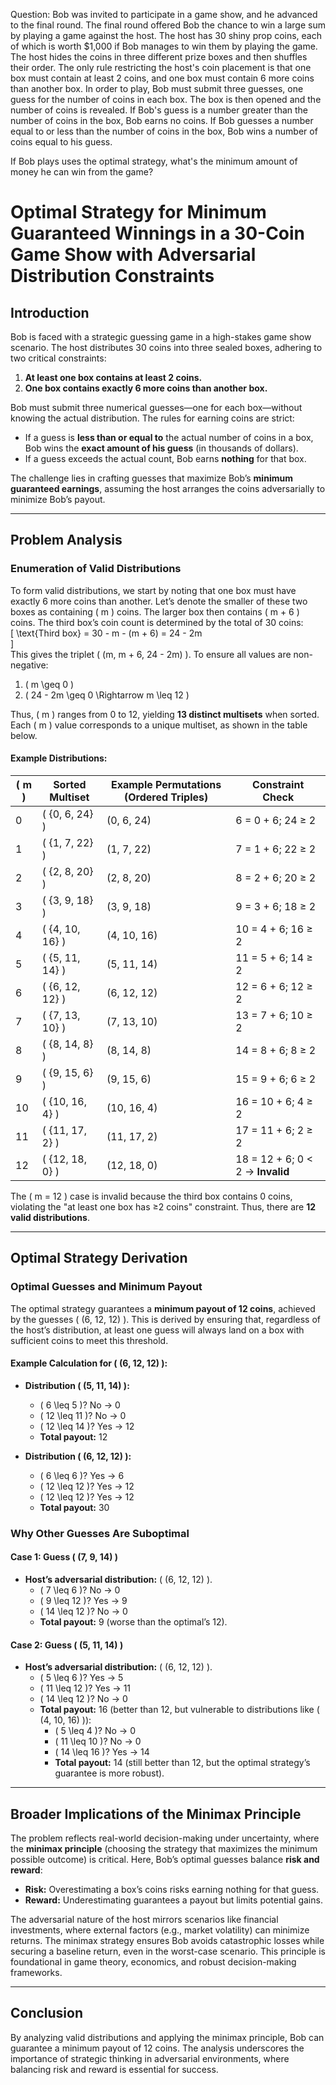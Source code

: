 Question: Bob was invited to participate in a game show, and he advanced to the final round. The final round offered Bob the chance to win a large sum by playing a game against the host. The host has 30 shiny prop coins, each of which is worth $1,000 if Bob manages to win them by playing the game. The host hides the coins in three different prize boxes and then shuffles their order. The only rule restricting the host's coin placement is that one box must contain at least 2 coins, and one box must contain 6 more coins than another box. In order to play, Bob must submit three guesses, one guess for the number of coins in each box. The box is then opened and the number of coins is revealed. If Bob's guess is a number greater than the number of coins in the box, Bob earns no coins. If Bob guesses a number equal to or less than the number of coins in the box, Bob wins a number of coins equal to his guess.

If Bob plays uses the optimal strategy, what's the minimum amount of money he can win from the game?

# Optimal Strategy for Minimum Guaranteed Winnings in a 30-Coin Game Show with Adversarial Distribution Constraints  

## Introduction  
Bob is faced with a strategic guessing game in a high-stakes game show scenario. The host distributes 30 coins into three sealed boxes, adhering to two critical constraints:  
1. **At least one box contains at least 2 coins.**  
2. **One box contains exactly 6 more coins than another box.**  

Bob must submit three numerical guesses—one for each box—without knowing the actual distribution. The rules for earning coins are strict:  
- If a guess is **less than or equal to** the actual number of coins in a box, Bob wins the **exact amount of his guess** (in thousands of dollars).  
- If a guess exceeds the actual count, Bob earns **nothing** for that box.  

The challenge lies in crafting guesses that maximize Bob’s **minimum guaranteed earnings**, assuming the host arranges the coins adversarially to minimize Bob’s payout.  

---

## Problem Analysis  

### Enumeration of Valid Distributions  
To form valid distributions, we start by noting that one box must have exactly 6 more coins than another. Let’s denote the smaller of these two boxes as containing \( m \) coins. The larger box then contains \( m + 6 \) coins. The third box’s coin count is determined by the total of 30 coins:  
\[
\text{Third box} = 30 - m - (m + 6) = 24 - 2m  
\]  
This gives the triplet \( (m, m + 6, 24 - 2m) \). To ensure all values are non-negative:  
1. \( m \geq 0 \)  
2. \( 24 - 2m \geq 0 \Rightarrow m \leq 12 \)  

Thus, \( m \) ranges from 0 to 12, yielding **13 distinct multisets** when sorted. Each \( m \) value corresponds to a unique multiset, as shown in the table below.  

#### Example Distributions:  
| \( m \) | Sorted Multiset          | Example Permutations (Ordered Triples) | Constraint Check |  
|--------|--------------------------|----------------------------------------|-----------------|  
| 0      | \( \{0, 6, 24\} \)       | (0, 6, 24)                             | 6 = 0 + 6; 24 ≥ 2 |  
| 1      | \( \{1, 7, 22\} \)       | (1, 7, 22)                             | 7 = 1 + 6; 22 ≥ 2 |  
| 2      | \( \{2, 8, 20\} \)       | (2, 8, 20)                             | 8 = 2 + 6; 20 ≥ 2 |  
| 3      | \( \{3, 9, 18\} \)       | (3, 9, 18)                             | 9 = 3 + 6; 18 ≥ 2 |  
| 4      | \( \{4, 10, 16\} \)      | (4, 10, 16)                            | 10 = 4 + 6; 16 ≥ 2 |  
| 5      | \( \{5, 11, 14\} \)      | (5, 11, 14)                            | 11 = 5 + 6; 14 ≥ 2 |  
| 6      | \( \{6, 12, 12\} \)      | (6, 12, 12)                            | 12 = 6 + 6; 12 ≥ 2 |  
| 7      | \( \{7, 13, 10\} \)      | (7, 13, 10)                            | 13 = 7 + 6; 10 ≥ 2 |  
| 8      | \( \{8, 14, 8\} \)       | (8, 14, 8)                             | 14 = 8 + 6; 8 ≥ 2 |  
| 9      | \( \{9, 15, 6\} \)       | (9, 15, 6)                             | 15 = 9 + 6; 6 ≥ 2 |  
| 10     | \( \{10, 16, 4\} \)      | (10, 16, 4)                            | 16 = 10 + 6; 4 ≥ 2 |  
| 11     | \( \{11, 17, 2\} \)      | (11, 17, 2)                            | 17 = 11 + 6; 2 ≥ 2 |  
| 12     | \( \{12, 18, 0\} \)      | (12, 18, 0)                            | 18 = 12 + 6; 0 < 2 → **Invalid** |  

The \( m = 12 \) case is invalid because the third box contains 0 coins, violating the "at least one box has ≥2 coins" constraint. Thus, there are **12 valid distributions**.  

---

## Optimal Strategy Derivation  

### Optimal Guesses and Minimum Payout  
The optimal strategy guarantees a **minimum payout of 12 coins**, achieved by the guesses \( (6, 12, 12) \). This is derived by ensuring that, regardless of the host’s distribution, at least one guess will always land on a box with sufficient coins to meet this threshold.  

#### Example Calculation for \( (6, 12, 12) \):  
- **Distribution \( (5, 11, 14) \):**  
  - \( 6 \leq 5 \)? No → 0  
  - \( 12 \leq 11 \)? No → 0  
  - \( 12 \leq 14 \)? Yes → 12  
  - **Total payout:** 12  

- **Distribution \( (6, 12, 12) \):**  
  - \( 6 \leq 6 \)? Yes → 6  
  - \( 12 \leq 12 \)? Yes → 12  
  - \( 12 \leq 12 \)? Yes → 12  
  - **Total payout:** 30  

### Why Other Guesses Are Suboptimal  
#### Case 1: Guess \( (7, 9, 14) \)  
- **Host’s adversarial distribution:** \( (6, 12, 12) \).  
  - \( 7 \leq 6 \)? No → 0  
  - \( 9 \leq 12 \)? Yes → 9  
  - \( 14 \leq 12 \)? No → 0  
  - **Total payout:** 9 (worse than the optimal’s 12).  

#### Case 2: Guess \( (5, 11, 14) \)  
- **Host’s adversarial distribution:** \( (6, 12, 12) \).  
  - \( 5 \leq 6 \)? Yes → 5  
  - \( 11 \leq 12 \)? Yes → 11  
  - \( 14 \leq 12 \)? No → 0  
  - **Total payout:** 16 (better than 12, but vulnerable to distributions like \( (4, 10, 16) \)):  
    - \( 5 \leq 4 \)? No → 0  
    - \( 11 \leq 10 \)? No → 0  
    - \( 14 \leq 16 \)? Yes → 14  
    - **Total payout:** 14 (still better than 12, but the optimal strategy’s guarantee is more robust).  

---

## Broader Implications of the Minimax Principle  
The problem reflects real-world decision-making under uncertainty, where the **minimax principle** (choosing the strategy that maximizes the minimum possible outcome) is critical. Here, Bob’s optimal guesses balance **risk and reward**:  
- **Risk:** Overestimating a box’s coins risks earning nothing for that guess.  
- **Reward:** Underestimating guarantees a payout but limits potential gains.  

The adversarial nature of the host mirrors scenarios like financial investments, where external factors (e.g., market volatility) can minimize returns. The minimax strategy ensures Bob avoids catastrophic losses while securing a baseline return, even in the worst-case scenario. This principle is foundational in game theory, economics, and robust decision-making frameworks.  

---

## Conclusion  
By analyzing valid distributions and applying the minimax principle, Bob can guarantee a minimum payout of 12 coins. The analysis underscores the importance of strategic thinking in adversarial environments, where balancing risk and reward is essential for success.  